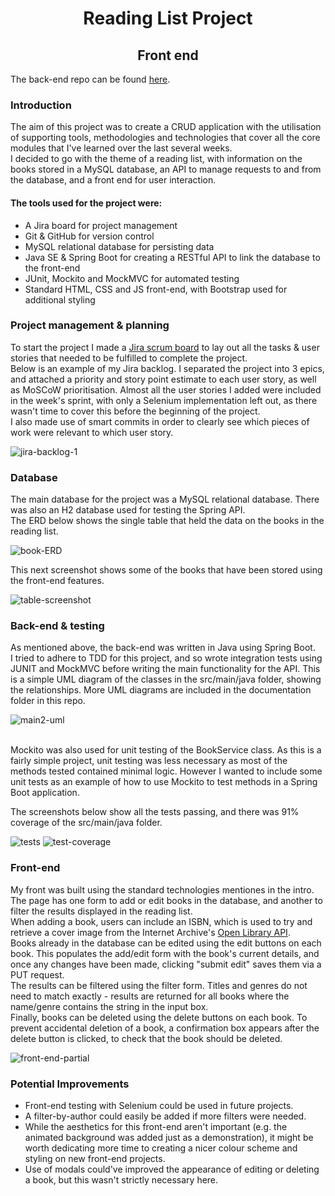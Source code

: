 <h1 align="center">Reading List Project</h1>
<h2 align="center">Front end</h2>

The back-end repo can be found [here](https://github.com/PeteH1/Reading-List-Backend).

### Introduction
The aim of this project was to create a CRUD application with the utilisation of supporting tools, 
methodologies and technologies that cover all the core modules that I've learned over the last several weeks.
<br>I decided to go with the theme of a reading list, with information on the books stored in a MySQL database, 
an API to manage requests to and from the database, and a front end for user interaction.

#### The tools used for the project were:
 - A Jira board for project management
 - Git & GitHub for version control
 - MySQL relational database for persisting data
 - Java SE & Spring Boot for creating a RESTful API to link the database to the front-end
 - JUnit, Mockito and MockMVC for automated testing
 - Standard HTML, CSS and JS front-end, with Bootstrap used for additional styling
 
### Project management & planning
To start the project I made a [Jira scrum board](https://petehutchison.atlassian.net/jira/software/projects/RLP/boards/3) to lay out all the tasks & user stories that needed to be fulfilled to complete the project.
<br>Below is an example of my Jira backlog. I separated the project into 3 epics, and attached a priority and story point estimate to each user story, as well as MoSCoW prioritisation. Almost all the user stories I added were included in the week's sprint, with only a Selenium implementation left out, as there wasn't time to cover this before the beginning of the project.
<br> I also made use of smart commits in order to clearly see which pieces of work were relevant to which user story.

![jira-backlog-1](https://github.com/PeteH1/Reading-List-Frontend/blob/f6-Readme/Screenshots/Jira-backlog-1.PNG)

### Database
The main database for the project was a MySQL relational database. There was also an H2 database used for testing the Spring API.
<br>The ERD below shows the single table that held the data on the books in the reading list.

![book-ERD](https://github.com/PeteH1/Reading-List-Frontend/blob/f6-Readme/Documentation/Book-ERD.PNG)

This next screenshot shows some of the books that have been stored using the front-end features.

![table-screenshot](https://github.com/PeteH1/Reading-List-Frontend/blob/f6-Readme/Screenshots/MySQL-database.PNG)

### Back-end & testing
As mentioned above, the back-end was written in Java using Spring Boot.
<br>I tried to adhere to TDD for this project, and so wrote integration tests using JUNIT and MockMVC before writing the main functionality for the API.
This is a simple UML diagram of the classes in the src/main/java folder, showing the relationships. More UML diagrams are included in the documentation folder in this repo.

![main2-uml](https://github.com/PeteH1/Reading-List-Frontend/blob/f6-Readme/Documentation/main2.png)

<br>Mockito was also used for unit testing of the BookService class. As this is a fairly simple project, unit testing was less necessary as most of the methods tested contained minimal logic. However I wanted to include some unit tests as an example of how to use Mockito to test methods in a Spring Boot application.

The screenshots below show all the tests passing, and there was 91% coverage of the src/main/java folder.

![tests](https://github.com/PeteH1/Reading-List-Frontend/blob/f6-Readme/Screenshots/tests.PNG)
![test-coverage](https://github.com/PeteH1/Reading-List-Frontend/blob/f6-Readme/Screenshots/Test-coverage.PNG)

### Front-end
My front was built using the standard technologies mentiones in the intro. 
<br> The page has one form to add or edit books in the database, and another to filter the results displayed in the reading list.
<br> When adding a book, users can include an ISBN, which is used to try and retrieve a cover image from the Internet Archive's [Open Library API](https://openlibrary.org/dev/docs/api/covers).
<br>Books already in the database can be edited using the edit buttons on each book. This populates the add/edit form with the book's current details, and once any changes have been made, clicking "submit edit" saves them via a PUT request.
<br>The results can be filtered using the filter form. Titles and genres do not need to match exactly - results are returned for all books where the name/genre contains the string in the input box.
<br>Finally, books can be deleted using the delete buttons on each book. To prevent accidental deletion of a book, a confirmation box appears after the delete button is clicked, to check that the book should be deleted.

![front-end-partial](https://github.com/PeteH1/Reading-List-Frontend/blob/f6-Readme/Screenshots/front-end-partial.png)

### Potential Improvements
 - Front-end testing with Selenium could be used in future projects.
 - A filter-by-author could easily be added if more filters were needed.
 - While the aesthetics for this front-end aren't important (e.g. the animated background was added just as a demonstration), it might be worth dedicating more time to creating a nicer colour scheme and styling on new front-end projects.
 - Use of modals could've improved the appearance of editing or deleting a book, but this wasn't strictly necessary here.

